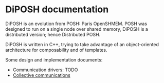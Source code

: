 # DiPOSH documentation

DiPOSH is an evolution from POSH: Paris OpenSHMEM. POSH was designed to run on a single node over shared memory, DiPOSH is a distributed version; hence Distributed POSH.

DiPOSH is written in C++, trying to take advantage of an object-oriented architecture for composability and of templates. 

Some design and implementation documents:
* Communication drivers: TODO
* [Collective communications](collective_communications.md)
